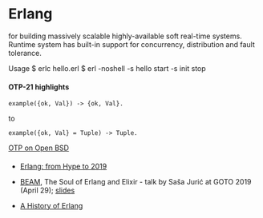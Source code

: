 Erlang
======

for building massively scalable highly-available soft real-time systems. 
Runtime system has built-in support for concurrency, distribution and fault tolerance.

Usage
$ erlc hello.erl 
$ erl -noshell -s hello start -s init stop


#### OTP-21 highlights

    example({ok, Val}) -> {ok, Val}.
to

    example({ok, Val} = Tuple) -> Tuple.


[OTP on Open BSD](http://blog.obligd.com/posts/erlang-otp-on-openbsd.html)


#### 

+ [Erlang: from Hype to 2019](https://ferd.ca/ten-years-of-erlang.html)

+ [BEAM](https://www.youtube.com/watch?v=JvBT4XBdoUE), The Soul of Erlang and Elixir  - talk by Saša Jurić at GOTO 2019 (April 29); [slides](https://gotochgo.com/2019/sessions/712)

+ [A History of Erlang](https://dl.acm.org/doi/abs/10.1145/1238844.1238850)
